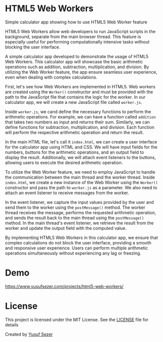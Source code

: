 # HTML5 Web Workers
Simple calculator app showing how to use HTML5 Web Worker feature

HTML5 Web Workers allow web developers to run JavaScript scripts in the background, separate from the main browser thread. This feature is especially useful for performing computationally intensive tasks without blocking the user interface.

A simple calculator app developed to demonstrate the usage of HTML5 Web Workers. This calculator app will showcase the basic arithmetic operations such as addition, subtraction, multiplication, and division. By utilizing the Web Worker feature, the app ensure seamless user experience, even when dealing with complex calculations.

First, let's see how Web Workers are implemented in HTML5. Web workers are created using the `Worker()` constructor and must be provided with the path to the JavaScript file that contains the logic for the worker. In our calculator app, we will create a new JavaScript file called `worker.js`.

Inside `worker.js`, we cand define the necessary functions to perform the arithmetic operations. For example, we can have a function called `addition` that takes two numbers as input and returns their sum. Similarly, we can define functions for subtraction, multiplication, and division. Each function will perform the respective arithmetic operation and return the result.

In the main HTML file, let's call it `index.html`, we can create a user interface for the calculator app using HTML and CSS. We will have input fields for the numbers, buttons for the arithmetic operations, and an output field to display the result. Additionally, we will attach event listeners to the buttons, allowing users to execute the desired arithmetic operation.

To utilize the Web Worker feature, we need to employ JavaScript to handle the communication between the main thread and the worker thread. Inside `index.html`, we create a new instance of the Web Worker using the `Worker()` constructor and pass the path to `worker.js` as a parameter. We also need to attach an event listener to receive messages from the worker.

In the event listener, we capture the input values provided by the user and send them to the worker using the `postMessage()` method. The worker thread receives the message, performs the requested arithmetic operation, and sends the result back to the main thread using the `postMessage()` method. In the main thread's event listener, we retrieve the result from the worker and update the output field with the computed value.

By implementing HTML5 Web Workers in this calculator app, we ensure that complex calculations do not block the user interface, providing a smooth and responsive user experience. Users can perform multiple arithmetic operations simultaneously without experiencing any lag or freezing.


# Demo
https://www.yusufsezer.com/projects/html5-web-workers/

# License
This project is licensed under the MIT License. See the [LICENSE](LICENSE) file for details

Created by [Yusuf Sezer](https://www.yusufsezer.com)
